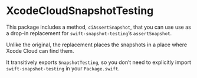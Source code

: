 # XcodeCloudSnapshotTesting

This package includes a method, `ciAssertSnapshot`, that you can use
use as a drop-in replacement for `swift-snapshot-testing`’s
`assertSnapshot`.

Unlike the original, the replacement places the snapshots in a place
where Xcode Cloud can find them.

It transitively exports `SnapshotTesting`, so you don’t need to explicitly
import `swift-snapshot-testing` in your `Package.swift`.
